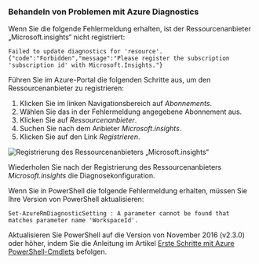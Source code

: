 ### <a name="troubleshoot-azure-diagnostics"></a>Behandeln von Problemen mit Azure Diagnostics

Wenn Sie die folgende Fehlermeldung erhalten, ist der Ressourcenanbieter „Microsoft.insights“ nicht registriert:

`Failed to update diagnostics for 'resource'. {"code":"Forbidden","message":"Please register the subscription 'subscription id' with Microsoft.Insights."}`

Führen Sie im Azure-Portal die folgenden Schritte aus, um den Ressourcenanbieter zu registrieren:

1.    Klicken Sie im linken Navigationsbereich auf *Abonnements*.
2.    Wählen Sie das in der Fehlermeldung angegebene Abonnement aus.
3.    Klicken Sie auf *Ressourcenanbieter*.
4.    Suchen Sie nach dem Anbieter *Microsoft.insights*.
5.    Klicken Sie auf den Link *Registrieren*.

![Registrierung des Ressourcenanbieters „Microsoft.insights“](./media/log-analytics-troubleshoot-azure-diagnostics/log-analytics-register-microsoft-diagnostics-resource-provider.png)

Wiederholen Sie nach der Registrierung des Ressourcenanbieters *Microsoft.insights* die Diagnosekonfiguration.


Wenn Sie in PowerShell die folgende Fehlermeldung erhalten, müssen Sie Ihre Version von PowerShell aktualisieren:

`Set-AzureRmDiagnosticSetting : A parameter cannot be found that matches parameter name 'WorkspaceId'.`

Aktualisieren Sie PowerShell auf die Version von November 2016 (v2.3.0) oder höher, indem Sie die Anleitung im Artikel [Erste Schritte mit Azure PowerShell-Cmdlets](https://docs.microsoft.com/powershell/azureps-cmdlets-docs/) befolgen.
